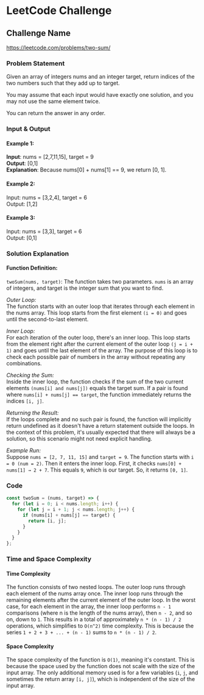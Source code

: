 # LeetCode Challenge

## Challenge Name

https://leetcode.com/problems/two-sum/

### Problem Statement

Given an array of integers nums and an integer target, return indices of the two numbers such that they add up to target.

You may assume that each input would have exactly one solution, and you may not use the same element twice.

You can return the answer in any order.

### Input & Output

#### Example 1:

**Input**: nums = [2,7,11,15], target = 9 </br>
**Output**: [0,1] </br>
**Explanation**: Because nums[0] + nums[1] == 9, we return [0, 1].

#### Example 2:

Input: nums = [3,2,4], target = 6 </br>
Output: [1,2] </br>

#### Example 3:

Input: nums = [3,3], target = 6 </br>
Output: [0,1] </br>

### Solution Explanation

#### Function Definition:

`twoSum(nums, target)`: The function takes two parameters. `nums` is an array of integers, and target is the integer sum that you want to find.

_Outer Loop:_ </br>
The function starts with an outer loop that iterates through each element in the nums array. This loop starts from the first element `(i = 0)` and goes until the second-to-last element.

_Inner Loop:_ </br>
For each iteration of the outer loop, there's an inner loop. This loop starts from the element right after the current element of the outer loop `(j = i + 1)` and goes until the last element of the array.
The purpose of this loop is to check each possible pair of numbers in the array without repeating any combinations.

_Checking the Sum:_ </br>
Inside the inner loop, the function checks if the sum of the two current elements `(nums[i] and nums[j])` equals the target sum.
If a pair is found where `nums[i] + nums[j] == target`, the function immediately returns the indices `[i, j]`.

_Returning the Result:_ </br>
If the loops complete and no such pair is found, the function will implicitly return undefined as it doesn't have a return statement outside the loops. In the context of this problem, it's usually expected that there will always be a solution, so this scenario might not need explicit handling.

_Example Run:_ </br>
Suppose `nums = [2, 7, 11, 15]` and `target = 9`.
The function starts with `i = 0 (num = 2)`. Then it enters the inner loop.
First, it checks `nums[0] + nums[1] → 2 + 7`. This equals `9`, which is our target. So, it returns `[0, 1]`.

### Code

```javascript
const twoSum = (nums, target) => {
  for (let i = 0; i < nums.length; i++) {
    for (let j = i + 1; j < nums.length; j++) {
      if (nums[i] + nums[j] == target) {
        return [i, j];
      }
    }
  }
};
```

### Time and Space Complexity

#### Time Complexity

The function consists of two nested loops. The outer loop runs through each element of the nums array once.
The inner loop runs through the remaining elements after the current element of the outer loop.
In the worst case, for each element in the array, the inner loop performs `n - 1` comparisons (where n is the length of the nums array), then `n - 2`, and so on, down to `1`.
This results in a total of approximately `n * (n - 1) / 2` operations, which simplifies to `O(n^2)` time complexity. This is because the series `1 + 2 + 3 + ... + (n - 1)` sums to `n * (n - 1) / 2`.

#### Space Complexity

The space complexity of the function is `O(1)`, meaning it's constant.
This is because the space used by the function does not scale with the size of the input array. The only additional memory used is for a few variables (`i`, `j`, and sometimes the return array `[i, j]`), which is independent of the size of the input array.
